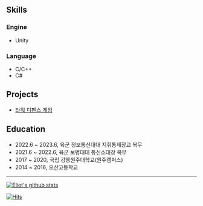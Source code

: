## Skills 

### Engine
- Unity

### Language 
- C/C++
- C#

## Projects

- [타워 디펜스 게임](https://github.com/eliotjang/tower-defense-game)

## Education
- 2022.6 ~ 2023.6, 육군 정보통신대대 지휘통제장교 복무
- 2021.6 ~ 2022.6, 육군 보병대대 통신소대장 복무
- 2017 ~ 2020, 국립 강릉원주대학교(원주캠퍼스)
- 2014 ~ 2016, 오산고등학교

- - -

[![Eliot's github stats](https://github-readme-stats.vercel.app/api?username=eliotjang)](https://github.com/anuraghazra/github-readme-stats)

[![Hits](https://hits.seeyoufarm.com/api/count/incr/badge.svg?url=https%3A%2F%2Fgithub.com%2Feliotjang)](https://hits.seeyoufarm.com)
